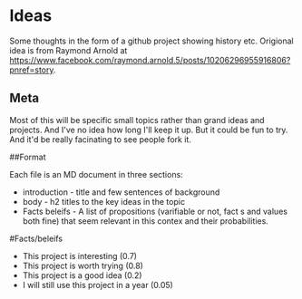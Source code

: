 # Ideas

Some thoughts in the form of a github project showing history etc. Origional idea is from Raymond Arnold at https://www.facebook.com/raymond.arnold.5/posts/10206296955916806?pnref=story.

## Meta

Most of this will be specific small topics rather than grand ideas and projects. And I've no idea how long I'll keep it up. But it could be fun to try. And it'd be really facinating to see people fork it.


##Format

Each file is an MD document in three sections:

* introduction - title and few sentences of background
* body - h2 titles to the key ideas in the topic
* Facts beleifs - A list of propositions (varifiable or not, fact s and values both fine) that seem relevant in this contex and their probabilities.

#Facts/beleifs

* This project is interesting (0.7)
* This project is worth trying (0.8)
* This project is a good idea (0.2)
* I will still use this project in a year (0.05)
